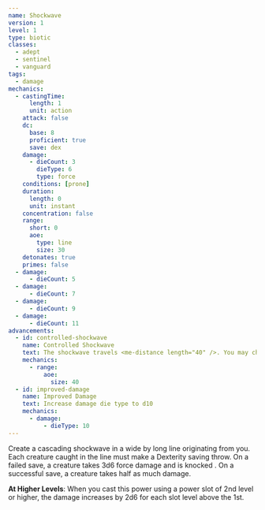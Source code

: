 ```yaml
---
name: Shockwave
version: 1
level: 1
type: biotic
classes:
  - adept
  - sentinel
  - vanguard
tags:
  - damage
mechanics:
  - castingTime:
      length: 1
      unit: action
    attack: false
    dc:
      base: 8
      proficient: true
      save: dex
    damage:
      - dieCount: 3
        dieType: 6
        type: force
    conditions: [prone]
    duration:
      length: 0
      unit: instant
    concentration: false
    range:
      short: 0
      aoe:
        type: line
        size: 30
    detonates: true
    primes: false
  - damage:
      - dieCount: 5
  - damage:
      - dieCount: 7
  - damage:
      - dieCount: 9
  - damage:
      - dieCount: 11
advancements:
  - id: controlled-shockwave
    name: Controlled Shockwave
    text: The shockwave travels <me-distance length="40" />. You may change the direction of the line every <me-distance length="10" />.
    mechanics:
      - range:
          aoe:
            size: 40
  - id: improved-damage
    name: Improved Damage
    text: Increase damage die type to d10
    mechanics:
      - damage:
          - dieType: 10
---
```

Create a cascading shockwave in a <me-distance length="5" adj/> wide by <me-distance length="30" adj/> long line originating from you. Each creature caught in the line must
make a Dexterity saving throw. On a failed save, a creature takes 3d6 force damage and is knocked <me-condition id="prone"/>.
On a successful save, a creature takes half as much damage.

__At Higher Levels__: When you cast this power using a power slot of 2nd level or higher, the damage increases by 2d6 for
each slot level above the 1st.
